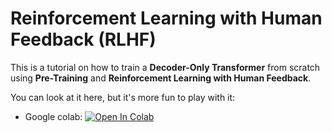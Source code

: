 # Reinforcement Learning with Human Feedback (RLHF)

This is a tutorial on how to train a **Decoder-Only Transformer** from scratch using **Pre-Training** and **Reinforcement Learning with Human Feedback**.

You can look at it here, but it's more fun to play with it:

- Google colab: <a target="_blank" href="https://colab.research.google.com/github/StatQuest/RLHF/blob/main/training_an_llm_with_rlhf.ipynb">
  <img src="https://colab.research.google.com/assets/colab-badge.svg" alt="Open In Colab"/>
</a>
